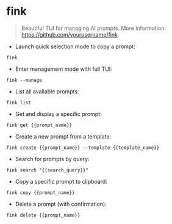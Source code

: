 # fink

> Beautiful TUI for managing AI prompts.
> More information: <https://github.com/yourusername/fink>.

- Launch quick selection mode to copy a prompt:

`fink`

- Enter management mode with full TUI:

`fink --manage`

- List all available prompts:

`fink list`

- Get and display a specific prompt:

`fink get {{prompt_name}}`

- Create a new prompt from a template:

`fink create {{prompt_name}} --template {{template_name}}`

- Search for prompts by query:

`fink search "{{search_query}}"`

- Copy a specific prompt to clipboard:

`fink copy {{prompt_name}}`

- Delete a prompt (with confirmation):

`fink delete {{prompt_name}}`